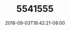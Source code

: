 ---
title: 5541555
date: 2018-09-03T18:42:21-08:00
draft: false
name: 黒羽イヴ
img_url: https://cdn.u1.huluxia.com/g4/M02/63/DB/rBAAdmHwCJOAewocAAM2i76PbWs460.png
original_fn: DSCF0454.jpg
tags:
- 黒羽イヴ

---